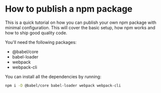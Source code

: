 # How to publish a npm package

This is a quick tutorial on how you can publish your own npm package with minimal configuration. This will cover the basic setup, how npm works and how to ship good quality code.

You'll need the following packages:

* @babel/core
* babel-loader
* webpack
* webpack-cli

You can install all the dependencies by running:

```bash
npm i -D @babel/core babel-loader webpack webpack-cli
```
